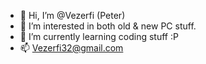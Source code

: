 - 👋 Hi, I’m @Vezerfi (Peter)
- 👀 I’m interested in both old & new PC stuff.
- 🌱 I’m currently learning coding stuff :P
- 📫 Vezerfi32@gmail.com

<!---
Vezerfi/Vezerfi is a ✨ special ✨ repository because its `README.md` (this file) appears on your GitHub profile.
You can click the Preview link to take a look at your changes.
--->
